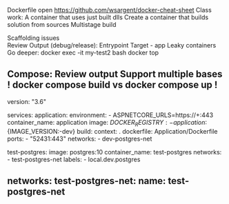 Dockerfile
	open https://github.com/wsargent/docker-cheat-sheet
	Class work:
		A container that uses just built dlls
		Create a container that builds solution from sources
		Multistage build
	
Scaffolding issues	
	Review Output (debug/release):
		Entrypoint
		Target - app
		Leaky containers
	Go deeper:
		docker exec -it my-test2 bash
		docker top <container>	
	
Compose:
	Review output
	Support multiple bases
	! docker compose build vs docker compose up !
-----------------------------------------------------------------
version: "3.6"

services:
  application:
    environment:
      - ASPNETCORE_URLS=https://+:443
    container_name: application
    image: ${DOCKER_REGISTRY:-}application:${IMAGE_VERSION:-dev}
    build:
      context: .
      dockerfile: Application/Dockerfile
    ports:
      - "52431:443"
    networks:
      - dev-postgres-net	

  test-postgres:
    image: postgres:10
    container_name: test-postgres
    networks:
      - test-postgres-net
    labels:
      - local.dev.postgres

networks:
  test-postgres-net:
    name: test-postgres-net
-----------------------------------------------------------------	